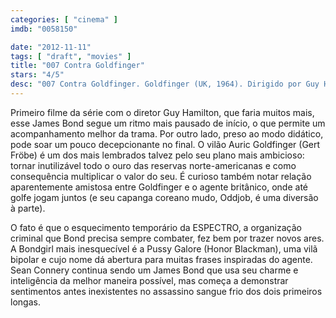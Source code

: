 ```yaml
---
categories: [ "cinema" ]
imdb: "0058150"

date: "2012-11-11"
tags: [ "draft", "movies" ]
title: "007 Contra Goldfinger"
stars: "4/5"
desc: "007 Contra Goldfinger. Goldfinger (UK, 1964). Dirigido por Guy Hamilton. Escrito por Richard Maibaum, Paul Dehn, Ian Fleming. Com Sean Connery, Honor Blackman, Gert Fröbe, Shirley Eaton, Tania Mallet, Harold Sakata, Bernard Lee, Martin Benson, Cec Linder."
---
```

Primeiro filme da série com o diretor Guy Hamilton, que faria muitos mais, esse James Bond segue um ritmo mais pausado de início, o que permite um acompanhamento melhor da trama. Por outro lado, preso ao modo didático, pode soar um pouco decepcionante no final. O vilão Auric Goldfinger (Gert Fröbe) é um dos mais lembrados talvez pelo seu plano mais ambicioso: tornar inutilizável todo o ouro das reservas norte-americanas e como consequência multiplicar o valor do seu. É curioso também notar relação aparentemente amistosa entre Goldfinger e o agente britânico, onde até golfe jogam juntos (e seu capanga coreano mudo, Oddjob, é uma diversão à parte).

O fato é que o esquecimento temporário da ESPECTRO, a organização criminal que Bond precisa sempre combater, fez bem por trazer novos ares. A Bondgirl mais inesquecível é a Pussy Galore (Honor Blackman), uma vilã bipolar e cujo nome dá abertura para muitas frases inspiradas do agente. Sean Connery continua sendo um James Bond que usa seu charme e inteligência da melhor maneira possível, mas começa a demonstrar sentimentos antes inexistentes no assassino sangue frio dos dois primeiros longas.

